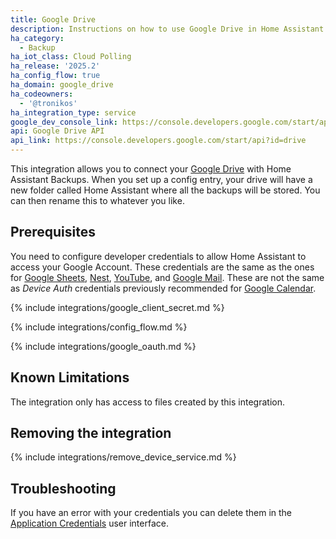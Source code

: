 ```yaml
---
title: Google Drive
description: Instructions on how to use Google Drive in Home Assistant.
ha_category:
  - Backup
ha_iot_class: Cloud Polling
ha_release: '2025.2'
ha_config_flow: true
ha_domain: google_drive
ha_codeowners:
  - '@tronikos'
ha_integration_type: service
google_dev_console_link: https://console.developers.google.com/start/api?id=drive
api: Google Drive API
api_link: https://console.developers.google.com/start/api?id=drive
---
```


This integration allows you to connect your [Google Drive](https://drive.google.com) with Home Assistant Backups. When you set up a config entry, your drive will have a new folder called Home Assistant where all the backups will be stored. You can then rename this to whatever you like.

## Prerequisites

You need to configure developer credentials to allow Home Assistant to access your Google Account.
These credentials are the same as the ones for [Google Sheets](/integrations/google_sheets), [Nest](/integrations/nest), [YouTube](/integrations/youtube), and [Google Mail](/integrations/google_mail).
These are not the same as *Device Auth* credentials previously recommended for [Google Calendar](/integrations/google).


{% include integrations/google_client_secret.md %}

{% include integrations/config_flow.md %}

{% include integrations/google_oauth.md %}

## Known Limitations

The integration only has access to files created by this integration.

## Removing the integration

{% include integrations/remove_device_service.md %}

## Troubleshooting

If you have an error with your credentials you can delete them in the [Application Credentials](/integrations/application_credentials/) user interface.
